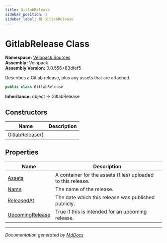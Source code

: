 ```yaml
---
title: GitlabRelease
sidebar_position: 2
sidebar_label: 🟦 GitlabRelease
---
```

<!--  
  <auto-generated>   
    The contents of this file were generated by a tool.  
    Changes to this file may be list if the file is regenerated  
  </auto-generated>   
-->

# GitlabRelease Class

**Namespace:** [Velopack.Sources](../index.md)  
**Assembly:** Velopack  
**Assembly Version:** 0.0.556+83dfef5

Describes a Gitlab release, plus any assets that are attached.

```csharp
public class GitlabRelease
```

**Inheritance:** object → GitlabRelease

## Constructors

| Name                                     | Description |
| ---------------------------------------- | ----------- |
| [GitlabRelease()](constructors/index.md) |             |

## Properties

| Name                                             | Description                                                  |
| ------------------------------------------------ | ------------------------------------------------------------ |
| [Assets](properties/Assets.md)                   | A container for the assets (files) uploaded to this release. |
| [Name](properties/Name.md)                       | The name of the release.                                     |
| [ReleasedAt](properties/ReleasedAt.md)           | The date which this release was published publicly.          |
| [UpcomingRelease](properties/UpcomingRelease.md) | True if this is intended for an upcoming release.            |

___

*Documentation generated by [MdDocs](https://github.com/ap0llo/mddocs)*
